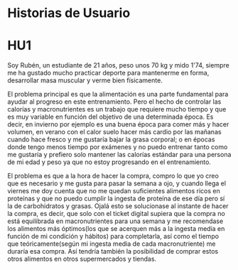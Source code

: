 
# Historias de Usuario

# HU1

Soy Rubén, un estudiante de 21 años, peso unos 70 kg y mido 1'74, siempre me ha gustado mucho practicar deporte para mantenerme 
en forma, desarrollar masa muscular y verme bien físicamente.

El problema principal es que la alimentación es una parte fundamental para ayudar al progreso en este entrenamiento. 
Pero el hecho de controlar las calorías y macronutrientes es un trabajo que requiere mucho tiempo y que es muy variable 
en función del objetivo de una determinada época. Es decir, en invierno por ejemplo es una buena época para comer más y hacer 
volumen, en verano con el calor suelo hacer más cardio por las mañanas cuando hace fresco y me gustaría bajar la grasa 
corporal; o en épocas donde tengo menos tiempo por exámenes y no puedo entrenar tanto como me gustaría y prefiero solo mantener 
las calorías estándar para una persona de mi edad y peso ya que no estoy progresando en el entrenamiento.

El problema es que a la hora de hacer la compra, compro lo que yo creo que es necesario y me gusta para pasar la semana a ojo, y cuando llega
el viernes me doy cuenta que no me quedan suficientes alimentos ricos en proteínas y que no puedo cumplir la ingesta de proteína de ese día
pero sí la de carbohidratos y grasas. Ojalá esto se solucionase al instante de hacer la compra, es decir, que solo con el ticket digital
supiera que la compra no está equilibrada en macronutrientes para una semana y me recomendase los alimentos más óptimos(los que se acerquen más
a la ingesta media en función de mi condición y hábitos) para completarla, así como el tiempo que teóricamente(según mi ingesta media de cada macronutriente)
me duraría esa compra. Así tendría también la posibilidad de comprar estos otros alimentos en otros supermercados y tiendas.

